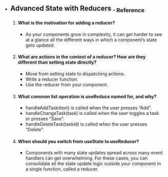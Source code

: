 
- ## Advanced State with Reducers   .  [<sub>    Reference </sub>](https://react.dev/learn/extracting-state-logic-into-a-reducer)
  1. #### What is the motivation for adding a reducer?
     - As your components grow in complexity, it can get harder to see at a glance all the different ways in which a component’s state gets updated.
  2. #### What are actions in the context of a reducer? How are they different than setting state directly?
     - Move from setting state to dispatching actions.
     - Write a reducer function.
     - Use the reducer from your component.
  3. #### What common list operation is useReduce named for, and why?
     - handleAddTask(text) is called when the user presses “Add”.
     - handleChangeTask(task) is called when the user toggles a task or presses “Save”.
     - handleDeleteTask(taskId) is called when the user presses “Delete”.
  4. #### When should you switch from useState to useReducer?
     - Components with many state updates spread across many event handlers can get overwhelming. For these cases, you can consolidate all the state update logic outside your component in a single function, called a reducer.